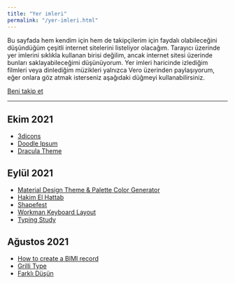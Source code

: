 ```yaml
---
title: "Yer imleri"
permalink: "/yer-imleri.html"
---
```

Bu sayfada hem kendim için hem de takipçilerim için faydalı olabileceğini düşündüğüm çeşitli internet sitelerini listeliyor olacağım. Tarayıcı üzerinde yer imlerini sıklıkla kullanan birisi değilim, ancak internet sitesi üzerinde bunları saklayabileceğimi düşünüyorum. Yer imleri haricinde izlediğim filmleri veya dinlediğim müzikleri yalnızca Vero üzerinden paylaşıyorum, eğer onlara göz atmak isterseniz aşağıdaki düğmeyi kullanabilirsiniz.

<a class="btn btn-warning" href="https://vero.co/tolgaaaltas/">Beni takip et</a>

---

## Ekim 2021
- [3dicons](https://3dicons.co/)
- [Doodle Ipsum](https://doodleipsum.com/)
- [Dracula Theme](https://draculatheme.com/)

## Eylül 2021

- [Material Design Theme & Palette Color Generator](http://mcg.mbitson.com/)
- [Hakim El Hattab](https://hakim.se)
- [Shapefest](https://www.shapefest.com)
- [Workman Keyboard Layout](https://workmanlayout.org)
- [Typing Study](https://www.typingstudy.com/tr-turkish_q-2/)


## Ağustos 2021

- [How to create a BIMI record](https://www.dmarcanalyzer.com/bimi/how-to-create-a-bimi-record/)
- [Grilli Type](https://www.grillitype.com)
- [Farklı Düşün](https://farkli-dusun.simplecast.com/)

